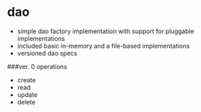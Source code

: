 # dao

* simple dao factory implementation with support for pluggable implementations
* included basic in-memory and a file-based implementations
* versioned dao specs

###ver. 0 operations
* create
* read
* update
* delete
